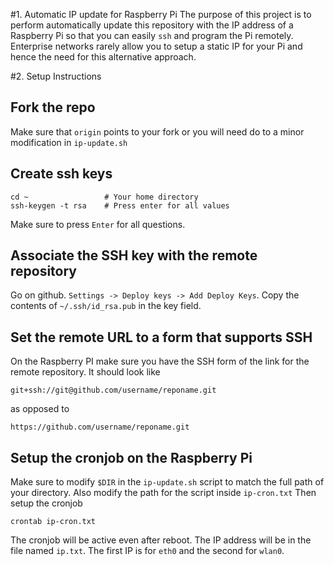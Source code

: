 #1. Automatic IP update for Raspberry Pi 
The purpose of this project is to perform automatically update this repository with the IP address of a Raspberry Pi so that you can easily `ssh` and program the Pi remotely.
Enterprise networks rarely allow you to setup a static IP for your Pi and hence the need for this alternative approach.

#2. Setup Instructions

## Fork the repo
Make sure that `origin` points to your fork or you will need do to a minor modification in `ip-update.sh`

## Create ssh keys
```
cd ~                 # Your home directory
ssh-keygen -t rsa    # Press enter for all values
```

Make sure to press `Enter` for all questions.

## Associate the SSH key with the remote repository
Go on github. `Settings -> Deploy keys -> Add Deploy Keys`. Copy the contents of `~/.ssh/id_rsa.pub` in the key field.

## Set the remote URL to a form that supports SSH

On the Raspberry PI make sure you have the SSH form of the link for the remote repository. It should look like

```
git+ssh://git@github.com/username/reponame.git
```
as opposed to
```
https://github.com/username/reponame.git
```

## Setup the cronjob on the Raspberry Pi
Make sure to modify `$DIR` in the `ip-update.sh` script to match the full path of your directory.
Also modify the path for the script inside `ip-cron.txt`
Then setup the cronjob

```
crontab ip-cron.txt
```
The cronjob will be active even after reboot. The IP address will be in the file named `ip.txt`. The first IP is for `eth0` and the second for `wlan0`.



